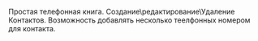 
Простая телефонная книга.
Создание\редактирование\Удаление Контактов.
Возможность добавлять несколько теелфонных номером для контакта. 
